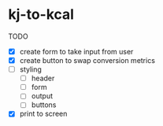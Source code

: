 # kj-to-kcal

TODO
- [x] create form to take input from user
- [x] create button to swap conversion metrics
- [ ] styling 
  - [ ] header
  - [ ] form
  - [ ] output
  - [ ] buttons
- [x] print to screen